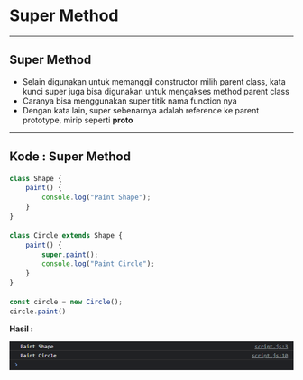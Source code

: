 # Super Method

---

## Super Method

- Selain digunakan untuk memanggil constructor milih parent class, kata kunci super juga bisa digunakan untuk mengakses method parent class
- Caranya bisa menggunakan super titik nama function nya
- Dengan kata lain, super sebenarnya adalah reference ke parent prototype, mirip seperti __proto__

---

## Kode : Super Method

```js
class Shape {
    paint() {
        console.log("Paint Shape");
    }
}

class Circle extends Shape {
    paint() {
        super.paint();
        console.log("Paint Circle");
    }
}

const circle = new Circle();
circle.paint()
```

**Hasil :**

![1](../assets/img/15/1.PNG)